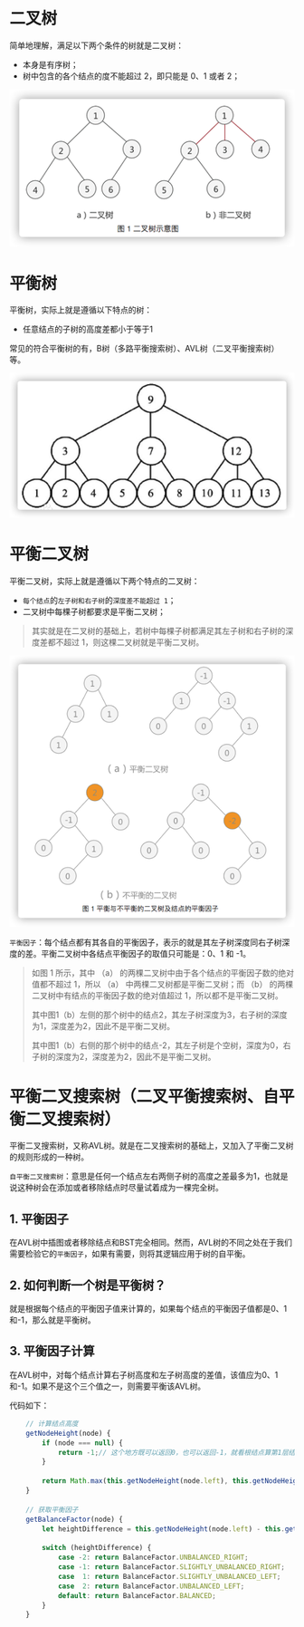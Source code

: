 # 二叉树
简单地理解，满足以下两个条件的树就是二叉树：
* 本身是有序树；
* 树中包含的各个结点的度不能超过 2，即只能是 0、1 或者 2；

![二叉树](../images/BinaryTree.png)

# 平衡树
平衡树，实际上就是遵循以下特点的树：
* 任意结点的子树的高度差都小于等于1

常见的符合平衡树的有，B树（多路平衡搜索树）、AVL树（二叉平衡搜索树）等。

![平衡树](../images/BalanceTree.png)

# 平衡二叉树
平衡二叉树，实际上就是遵循以下两个特点的二叉树：
* `每个结点`的`左子树和右子树`的`深度差不能超过 1`；
* 二叉树中每棵子树都要求是平衡二叉树；

> 其实就是在二叉树的基础上，若树中每棵子树都满足其左子树和右子树的深度差都不超过 1，则这棵二叉树就是平衡二叉树。

![AVL树](../images/AVL.png)

`平衡因子`：每个结点都有其各自的平衡因子，表示的就是其左子树深度同右子树深度的差。平衡二叉树中各结点平衡因子的取值只可能是：0、1 和 -1。

> 如图 1 所示，其中 （a） 的两棵二叉树中由于各个结点的平衡因子数的绝对值都不超过 1，所以 （a） 中两棵二叉树都是平衡二叉树；而 （b） 的两棵二叉树中有结点的平衡因子数的绝对值超过 1，所以都不是平衡二叉树。
>
> 其中图1（b）左侧的那个树中的结点2，其左子树深度为3，右子树的深度为1，深度差为2，因此不是平衡二叉树。
>
> 其中图1（b）右侧的那个树中的结点-2，其左子树是个空树，深度为0，右子树的深度为2，深度差为2，因此不是平衡二叉树。

# 平衡二叉搜索树（二叉平衡搜索树、自平衡二叉搜索树）
平衡二叉搜索树，又称AVL树。就是在二叉搜索树的基础上，又加入了平衡二叉树的规则形成的一种树。

`自平衡二叉搜索树`：意思是任何一个结点左右两侧子树的高度之差最多为1，也就是说这种树会在添加或者移除结点时尽量试着成为一棵完全树。

## 1. 平衡因子

在AVL树中插图或者移除结点和BST完全相同。然而，AVL树的不同之处在于我们需要检验它的`平衡因子`，如果有需要，则将其逻辑应用于树的自平衡。

## 2. 如何判断一个树是平衡树？
就是根据每个结点的平衡因子值来计算的，如果每个结点的平衡因子值都是0、1和-1，那么就是平衡树。

## 3. 平衡因子计算
在AVL树中，对每个结点计算右子树高度和左子树高度的差值，该值应为0、1和-1。如果不是这个三个值之一，则需要平衡该AVL树。

代码如下：

```javascript
    // 计算结点高度
    getNodeHeight(node) {
        if (node === null) {
            return -1;// 这个地方既可以返回0，也可以返回-1，就看根结点算第1层结点，还是第0层结点，如果是第0层，则返回-1
        }
        
        return Math.max(this.getNodeHeight(node.left), this.getNodeHeight(node.right)) + 1;
    }

    // 获取平衡因子
    getBalanceFactor(node) {
        let heightDifference = this.getNodeHeight(node.left) - this.getNodeHeight(node.right);// 这就是平衡因子（具体的代码解释在BinaryBalanceSearchTree.js里）

        switch (heightDifference) {
            case -2: return BalanceFactor.UNBALANCED_RIGHT;
            case -1: return BalanceFactor.SLIGHTLY_UNBALANCED_RIGHT;
            case  1: return BalanceFactor.SLIGHTLY_UNBALANCED_LEFT;
            case  2: return BalanceFactor.UNBALANCED_LEFT;
            default: return BalanceFactor.BALANCED;
        }
    }
```

